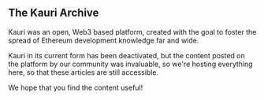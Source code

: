## The Kauri Archive

Kauri was an open, Web3 based platform, created with the goal to foster the spread of Ethereum development knowledge far and wide.

Kauri in its current form has been deactivated, but the content posted on the platform by our community was invaluable, so we're hosting everything here, so that these articles are still accessible.

We hope that you find the content useful!
